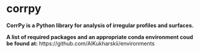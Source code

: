 # corrpy


<p><strong>CorrPy is a Python library for analysis of irregular profiles and surfaces.</strong></p>

<p> <strong>A list of required packages and an appropriate conda environment coud be found at: </strong> https://github.com/AlKukharskii/environments</p>
